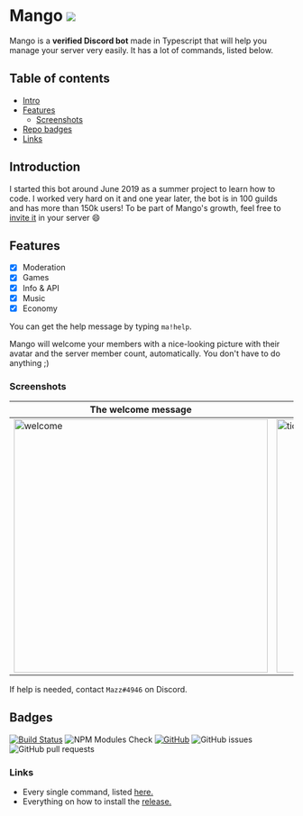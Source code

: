 # Mango <img src="https://travis-ci.com/ignmazz/Mango.svg?branch=master" />
Mango is a **verified Discord bot** made in Typescript that will help you manage your server very easily. It has a lot of commands, listed below.

## Table of contents
- [Intro](#Introduction)
- [Features](#Features)
    - [Screenshots](#Screenshots)
- [Repo badges](#Badges)
- [Links](#links)

## Introduction
I started this bot around June 2019 as a summer project to learn how to code. I worked very hard on it and one year later, the bot is in 100 guilds and has more than 150k users! To be part of Mango's growth, feel free to [invite it](https://discord.com/oauth2/authorize?client_id=497443144632238090&permissions=8&scope=bot) in your server :smile:

## Features
- [x] Moderation
- [x] Games
- [x] Info & API
- [x] Music 
- [x] Economy

You can get the help message by typing ```ma!help```.

Mango will welcome your members with a nice-looking picture with their avatar and the server member count, automatically. You don't have to do anything ;)

### Screenshots
The welcome message | The canvas command
------------------- | ------------------
<img src="https://i.imgur.com/BWYHFlh.png" alt="welcome" width=450> | <img src="https://i.imgur.com/uldNvl9.png" alt="tictactoe" width=450>

If help is needed, contact ```Mazz#4946``` on Discord.

## Badges
[![Build Status](https://travis-ci.com/ignmazz/Mango.svg?branch=master)](https://travis-ci.com/ignmazz/Mango)
![NPM Modules Check](https://github.com/ignùazz/Mango/workflows/NPM%20Modules%20Check/badge.svg?branch=master)
[![GitHub](https://img.shields.io/github/license/ignmazz/Mango)](https://github.com/ignmazz/Mango/blob/master/LICENSE)
![GitHub issues](https://img.shields.io/github/issues/ignmazz/Mango)
![GitHub pull requests](https://img.shields.io/github/issues-pr/ignmazz/Mango)


### Links
- Every single command, listed [here.](https://github.com/ignmazz/Mango/wiki/Commands!)
- Everything on how to install the [release.](https://github.com/ignmazz/Mango/wiki/Commands!)
